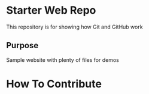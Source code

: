 # Starter Web Repo

This repository is for showing how Git and GitHub work

## Purpose

Sample website with plenty of files for demos

# How To Contribute